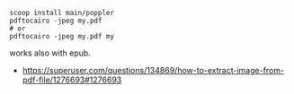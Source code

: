 ```
scoop install main/poppler
pdftocairo -jpeg my.pdf
# or
pdftocairo -jpeg my.pdf my
```

works also with epub.

- https://superuser.com/questions/134869/how-to-extract-image-from-pdf-file/1276693#1276693
